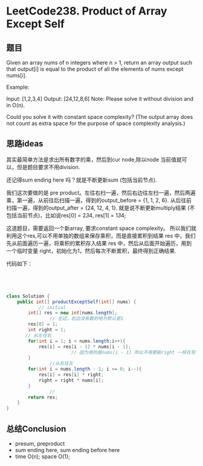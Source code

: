 # LeetCode238. Product of Array Except Self


## 题目

Given an array nums of n integers where n > 1,  return an array output such that output[i] is equal to the product of all the elements of nums except nums[i].

Example:

Input:  [1,2,3,4]
Output: [24,12,8,6]
Note: Please solve it without division and in O(n).


Could you solve it with constant space complexity? (The output array does not count as extra space for the purpose of space complexity analysis.)

## 思路ideas

其实最简单方法是求出所有数字的乘，然后到cur node,除以node 当前值就可以，但是题目要求不用division.

还记得sum ending here 吗？就是不断更新sum (包括当前节点).

我们这次要做的是 pre product。左往右扫一遍，然后右边往左扫一遍，然后两遍乘，第一遍，从前往后扫描一遍，得到的output_before = {1, 1, 2, 6}. 从后往前扫描一遍，得到的output_after = {24, 12, 4, 1}. 就是说不断更新multiply结果 (不包括当前节点)，比如说res[0] = 2*3*4, res[1] = 1*3*4;

这道题目，需要返回一个新array, 要求constant space complexity。 所以我们就利用这个res,可以不用单独的数组来保存乘积，而是直接累积到结果 res 中，我们先从前面遍历一遍，将乘积的累积存入结果 res 中，然后从后面开始遍历，用到一个临时变量 right，初始化为1，然后每次不断累积，最终得到正确结果.


代码如下：


```java




class Solution {
    public int[] productExceptSelf(int[] nums) {
			// initial
        int[] res = new int[nums.length];
				// 左边，右边没有数的地方默认是1
        res[0] = 1;
        int right = 1;
       // 从左往右
        for(int i = 1; i < nums.length;i++){
            res[i] = res[i - 1] * nums[i - 1];
						// 因为用的是nums[i - 1] 所以不用更新right 一样在写一行
        }
				//从右往左
        for(int i = nums.length - 1; i >= 0; i--){
            res[i] = res[i] * right;
            right = right * nums[i];
        }
				//
        return res;
    }
}

```



## 总结Conclusion

- presum, preproduct
- sum ending here, sum ending before here
- time O(n); space  O(1);
